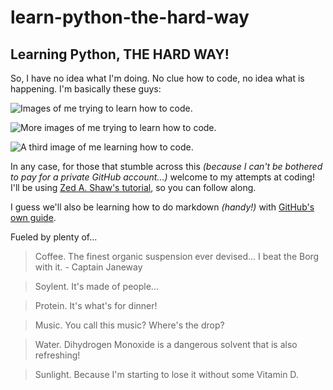 # learn-python-the-hard-way
## Learning Python, THE HARD WAY!

So, I have no idea what I'm doing. No clue how to code, no idea what is happening. I'm basically these guys:

![Images of me trying to learn how to code.](https://s-media-cache-ak0.pinimg.com/736x/6c/06/7f/6c067f95ccf0401be464131c4e4f6c32--adorable-animals-funny-animals.jpg)

![More images of me trying to learn how to code.](https://pics.me.me/have-no-idea-what-im-doing-gifbin-com-dog-fails-to-19802375.png)

![A third image of me learning how to code.](https://s-media-cache-ak0.pinimg.com/736x/19/d9/01/19d901c8cd6bf7b6e9b98b2f77e479c9--funny-animal-pictures-funny-animals.jpg)

In any case, for those that stumble across this _(because I can't be bothered to pay for a private GitHub account...)_ welcome to my attempts at coding! I'll be using [Zed A. Shaw's tutorial](https://learnpythonthehardway.org/python3/), so you can follow along.

I guess we'll also be learning how to do markdown _(handy!)_ with [GitHub's own guide](https://guides.github.com/features/mastering-markdown/).

Fueled by plenty of...
> Coffee. The finest organic suspension ever devised… I beat the Borg with it. - Captain Janeway

> Soylent. It's made of people...

> Protein. It's what's for dinner!

> Music. You call this music? Where's the drop?

> Water. Dihydrogen Monoxide is a dangerous solvent that is also refreshing!

> Sunlight. Because I'm starting to lose it without some Vitamin D.
